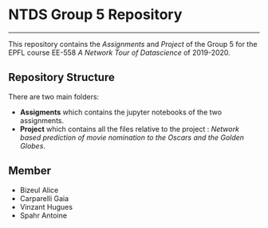 # NTDS Group 5 Repository

---

This repository contains the _Assignments_ and _Project_ of the Group 5 for the EPFL course EE-558 _A Network Tour of Datascience_ of 2019-2020.

## Repository Structure
There are two main folders:
* **Assigments** which contains the jupyter notebooks of the two assignments.
* **Project** which contains all the files relative to the project : _Network based prediction of movie nomination to the Oscars and the Golden Globes_.

## Member
* Bizeul Alice
* Carparelli Gaia
* Vinzant Hugues
* Spahr Antoine
